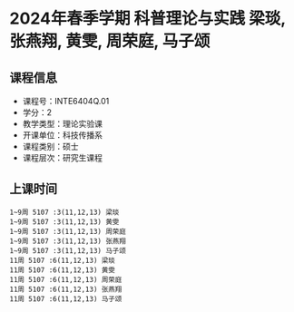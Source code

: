 # 2024年春季学期 科普理论与实践 梁琰, 张燕翔, 黄雯, 周荣庭, 马子颂






## 课程信息

- 课程号：INTE6404Q.01
- 学分：2
- 教学类型：理论实验课
- 开课单位：科技传播系
- 课程类别：硕士
- 课程层次：研究生课程

## 上课时间

```
1~9周 5107 :3(11,12,13) 梁琰
1~9周 5107 :3(11,12,13) 黄雯
1~9周 5107 :3(11,12,13) 周荣庭
1~9周 5107 :3(11,12,13) 张燕翔
1~9周 5107 :3(11,12,13) 马子颂
11周 5107 :6(11,12,13) 梁琰
11周 5107 :6(11,12,13) 黄雯
11周 5107 :6(11,12,13) 周荣庭
11周 5107 :6(11,12,13) 张燕翔
11周 5107 :6(11,12,13) 马子颂
```

